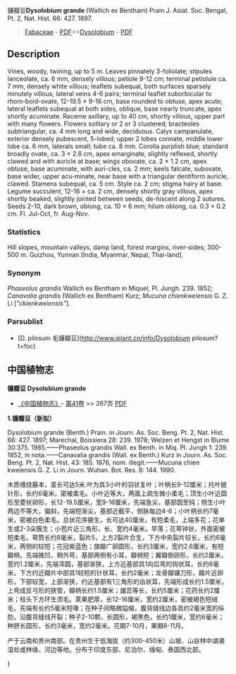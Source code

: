 镰瓣豆**Dysolobium grande** (Wallich ex Bentham) Prain J. Asiat. Soc. Bengal, Pt. 2, Nat. Hist. 66: 427. 1897.

> [Fabaceae](http://www.iplant.cn/info/Fabaceae?t=foc) - [PDF](http://www.iplant.cn/foc/pdf/Fabaceae.pdf)>>[Dysolobium](http://www.iplant.cn/info/Dysolobium?t=foc) - [PDF](http://www.iplant.cn/foc/pdf/Dysolobium.pdf)

## Description

Vines, woody, twining, up to 5 m. Leaves pinnately 3-foliolate; stipules lanceolate, ca. 6 mm, densely villous; petiole 9-12 cm; terminal petiolule ca. 7 mm, densely white villous; leaflets subequal, both surfaces sparsely minutely villous, lateral veins 4-6 pairs; terminal leaflet suborbicular to rhom-boid-ovate, 12-19.5 × 9-16 cm, base rounded to obtuse, apex acute; lateral leaflets subequal at both sides, oblique, base nearly truncate, apex shortly acuminate. Raceme axillary, up to 40 cm, shortly villous, upper part with many flowers. Flowers solitary or 2 or 3 clustered; bracteoles subtriangular, ca. 4 mm long and wide, deciduous. Calyx campanulate, exterior densely pubescent, 5-lobed; upper 2 lobes connate, middle lower lobe ca. 6 mm, laterals small; tube ca. 8 mm. Corolla purplish blue; standard broadly ovate, ca. 3 × 2.6 cm, apex emarginate, slightly reflexed, shortly clawed and with auricle at base; wings obovate, ca. 2 × 1.2 cm, apex obtuse, base acuminate, with auri-cles, ca. 2 mm; keels falcate, subovate, base wider, upper acu-minate, near base with a triangular dentiform auricle, clawed. Stamens subequal, ca. 5 cm. Style ca. 2 cm; stigma hairy at base. Legume succulent, 12-16 × ca. 2 cm, densely shortly gray villous, apex shortly beaked, slightly jointed between seeds, de-hiscent along 2 sutures. Seeds 2-10, dark brown, oblong, ca. 10 × 6 mm; hilum oblong, ca. 0.3 × 0.2 cm. Fl. Jul-Oct, fr. Aug-Nov.

### Statistics
Hill slopes, mountain valleys, damp land, forest margins, river-sides; 300-500 m. Guizhou, Yunnan [India, Myanmar, Nepal, Thai-land].

### Synonym
*Phaseolus grandis* Wallich ex Bentham in Miquel, Pl. Jungh. 239. 1852; *Canavalia grandis* (Wallich ex Bentham) Kurz; *Mucuna chienkweiensis* G. Z. Li [*\"ckienkweiensis\"*].

### Parsublist

* [D.  pilosum  毛镰瓣豆](http://www.iplant.cn/info/Dysolobium pilosum?t=foc)

## 中国植物志

**镰瓣豆 Dysolobium grande**

* [《中国植物志》](http://www.iplant.cn/frps)- [第41卷](http://www.iplant.cn/frps/vol/41) >> 267页 [PDF](http://www.iplant.cn/frps/pdf/41/267.pdf)

**1.镰瓣豆（新拟）**

Dysolobium grande (Benth.) Prain. in Journ. As. Soc. Beng. Pt. 2, Nat. Hist. 66: 427. 1897; Marechal, Boissiera 28: 239. 1978; Welzen et Hengst in Blume 30:375. 1985.——Phaseolus grandis Wall. ex Benth. in Miq. Pl. Jungh 1: 239. 1852, in nota.——Canavalia grandis (Wall. ex Benth.) Kurz in Journ. As. Soc. Beng. Pt. 2, Nat. Hist. 43: 185. 1876, nom. illegit.——Mucuna chien kweiensis G. Z. Li in Journ. Wuhan. Bot. Res. 8: 144. 1990.

木质缠绕藤本，茎长可达5米.叶为具3小叶的羽状复叶；叶柄长9-12厘米；托叶披针形，长约6毫米，密被柔毛。小叶近等大，两面上疏生微小柔毛；顶生小叶近圆形至菱状卵形，长12-19.5厘米，宽9-16厘米，先端急尖，基部圆至钝；侧生小叶两边不等大，偏斜，先端短渐尖，基部近截平，侧脉每边4-6；小叶柄长约7毫米，密被白色柔毛。总状花序腋生，长可达40厘米，有短柔毛，上端多花；花单生或2-3朵簇生；小苞片近三角形，长、宽约4毫米，早落；花萼钟状，外面密被短柔毛，萼筒长约8毫米，裂片5，上方2裂片合生，下方中央裂片较长，长约6毫米，两侧的较短；花冠紫蓝色；旗瓣广卵圆形，长约3厘米，宽约2.6厘米，有短瓣柄，先端微凹，稍外弯，基部两侧有小耳，瓣柄短；翼瓣倒卵形，长约2厘米，宽约1.2厘米，先端浑圆，基部渐狭，上方近基部具1向后弯的钩状耳，长约6毫米，下方约近瓣片中部具1较短的针状耳，长约2毫米；龙骨瓣镰刀形，瓣片近卵形，下部较宽，上部渐狭，约近基部有1三角形的齿状耳，先端形成长约1.5厘米，上弯成反弓形的狭管，瓣柄长约1.5厘米；雄蕊等长，长约5厘米；花药长约2厘米；柱头下方环生须毛。荚果肥厚，长12-16厘米，宽约2厘米，密被褐色短绒毛，先端有长约5毫米短喙；在种子间略微隘缩，腹背缝线边各具约2毫米宽的纵肋，沿腹背缝线开裂；种子2-10颗，长圆形，褐黑色，长约1厘米，宽约6毫米；种脐长圆形，长约3毫米，宽约2毫米。花期7-10月，果期8-11月。

产于云南和贵州南部。在贵州生于低海拔（约300-450米）山坡、山谷林中湖潮湿处或林缘、河边等地。分布于印度东部、尼泊尔、缅甸、泰国西北部。

}